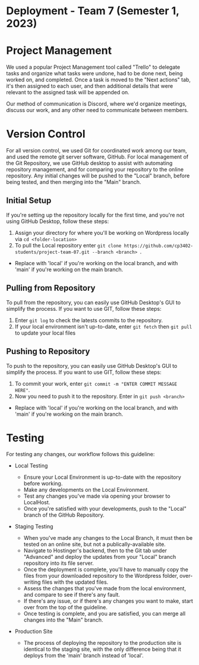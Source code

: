 # Deployment - Team 7 (Semester 1, 2023)

# Project Management

We used a popular Project Management tool called "Trello" to delegate tasks and organize what tasks were undone, had to be done next, being worked on, and completed.
Once a task is moved to the "Next actions" tab, it's then assigned to each user, and then additional details that were relevant to the assigned task will be appended on.

Our method of communication is Discord, where we'd organize meetings, discuss our work, and any other need to communicate between members.

# Version Control

For all version control, we used Git for coordinated work among our team, and used the remote git server software, GitHub.
For local management of the Git Repository, we use GitHub desktop to assist with automating repository management, and for comparing your repository to the online repository.
Any initial changes will be pushed to the "Local" branch, before being tested, and then merging into the "Main" branch.

## Initial Setup

If you're setting up the repository locally for the first time, and you're not using GitHub Desktop, follow these steps:
 1. Assign your directory for where you'll be working on Wordpress locally via `cd <folder-location>`
 2. To pull the Local repository enter `git clone https://github.com/cp3402-students/project-team-07.git --branch <branch> `.
   - Replace <branch> with 'local' if you're working on the local branch, and with 'main' if you're working on the main branch.

## Pulling from Repository

To pull from the repository, you can easily use GitHub Desktop's GUI to simplify the process. If you want to use GIT, follow these steps:
 1. Enter `git log` to check the latests commits to the repository.
 2. If your local environment isn't up-to-date, enter `git fetch` then `git pull` to update your local files

## Pushing to Repository

To push to the repository, you can easily use GitHub Desktop's GUI to simplify the process. If you want to use GIT, follow these steps:
 1. To commit your work, enter `git commit -m "ENTER COMMIT MESSAGE HERE"`.
 2. Now you need to push it to the repository. Enter in `git push <branch>`
   - Replace <branch> with 'local' if you're working on the local branch, and with 'main' if you're working on the main branch.

# Testing

For testing any changes, our workflow follows this guideline:
 - Local Testing
   - Ensure your Local Environment is up-to-date with the repository before working.
   - Make any developments on the Local Environment.
   - Test any changes you've made via opening your browser to LocalHost.
   - Once you're satisfied with your developments, push to the "Local" branch of the GitHub Repository.

 - Staging Testing
   - When you've made any changes to the Local Branch, it must then be tested on an online site, but not a publically-available site.
   - Navigate to Hostinger's backend, then to the Git tab under "Advanced" and deploy the updates from your "Local" branch repository into its file server.
   - Once the deployment is complete, you'll have to manually copy the files from your downloaded repository to the Wordpress folder, over-writing files with the updated files.
   - Assess the changes that you've made from the local environment, and compare to see if there's any fault.
   - If there's any issue, or if there's any changes you want to make, start over from the top of the guideline.
   - Once testing is complete, and you are satisfied, you can merge all changes into the "Main" branch.

 - Production Site
   - The process of deploying the repository to the production site is identical to the staging site, with the only difference being that it deploys from the 'main' branch instead of 'local'.

